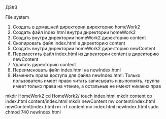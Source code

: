 ДЗ#3

File system

1) Создать в домашней директории директорию homeWork2
2) Создать файл index.html внутри директории homeWork2
3) Создать внутри директории homeWork2 директорию content
4) Скопировать файл index.html в директорию content
5) Создать внутри директории homeWork2 директорию newContent
6) Переместить файл index.html из директории content в директорию newContent
7) Удалить директорию content
8) Переименовать файл index.html на newIndex.html
9) Изменить права доступа для файла newIndex.html: Только пользователь имеет право читать записывать и выполнять, группа имеет только права на чтение, а остальные не имеют никаких прав

mkdir HomeWork2
cd HomeWork2/
touch index.html
mkdir content
cp index.html content/index.html
mkdir newContent
mv content/index.html newContent/index.html
rm -rf content
mv index.html newIndex.html
sudo chmod 740 newIndex.html